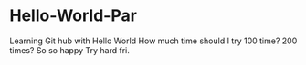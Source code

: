# Hello-World-Par
Learning Git hub with Hello World
How much time should I try
100 time? 200 times?
So so happy 
Try hard fri.
